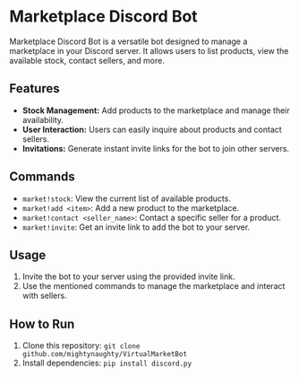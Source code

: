 # Marketplace Discord Bot

Marketplace Discord Bot is a versatile bot designed to manage a marketplace in your Discord server. It allows users to list products, view the available stock, contact sellers, and more.

## Features

- **Stock Management:** Add products to the marketplace and manage their availability.
- **User Interaction:** Users can easily inquire about products and contact sellers.
- **Invitations:** Generate instant invite links for the bot to join other servers.

## Commands

- `market!stock`: View the current list of available products.
- `market!add <item>`: Add a new product to the marketplace.
- `market!contact <seller_name>`: Contact a specific seller for a product.
- `market!invite`: Get an invite link to add the bot to your server.

## Usage

1. Invite the bot to your server using the provided invite link.
2. Use the mentioned commands to manage the marketplace and interact with sellers.

## How to Run

1. Clone this repository: `git clone github.com/mightynaughty/VirtualMarketBot`
2. Install dependencies: `pip install discord.py`
